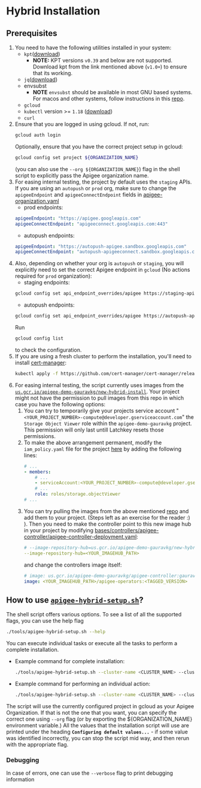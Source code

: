 # Hybrid Installation

## Prerequisites
1. You need to have the following utilities installed in your system:
    * `kpt`([download](https://kpt.dev/installation/))
        * **NOTE:** KPT versions `v0.39` and below are not supported. Download kpt from the link mentioned above (`v1.0+`) to ensure that its working.
    * `jq`([download](https://stedolan.github.io/jq/download/))
    * envsubst
        * **NOTE** `envsubst` should be available in most GNU based systems. For macos and other systems, follow  instructions in this [repo](https://github.com/a8m/envsubst).
    * `gcloud`
    * `kubectl` version >= `1.18` ([download](https://kubernetes.io/docs/tasks/tools/#kubectl))
    * `curl`
2. Ensure that you are logged in using gcloud. If not, run:
    ```bash
    gcloud auth login
    ```
    Optionally, ensure that you have the correct project setup in gcloud:
    ```bash
    gcloud config set project ${ORGANIZATION_NAME}
    ```
    (you can also use the `--org ${ORGANIZATION_NAME}`) flag in the shell script to explicitly pass the Apigee organization name.
3. For easing internal testing, the project by default uses the `staging` APIs. If you are using an `autopush` or `prod` org, make sure to change the `apigeeEndpoint` and `apigeeConnectEndpoint` fields in [apigee-organization.yaml](overlays/instances/instance1/organization/apigee-organization.yaml)
    * prod endpoints:
    ```yaml
    apigeeEndpoint: "https://apigee.googleapis.com"
    apigeeConnectEndpoint: "apigeeconnect.googleapis.com:443" 
    ```
    * autopush endpoints:
    ```yaml
    apigeeEndpoint: "https://autopush-apigee.sandbox.googleapis.com"
    apigeeConnectEndpoint: "autopush-apigeeconnect.sandbox.googleapis.com:443" 
    ```
4. Also, depending on whether your org is `autopush` or `staging`, you will explicitly need to set the correct Apigee endpoint in `gcloud` (No actions required for `prod` organization):
    * staging endpoints:
    ```bash
    gcloud config set api_endpoint_overrides/apigee https://staging-apigee.sandbox.googleapis.com/
    ```
    * autopush endpoints:
    ```bash
    gcloud config set api_endpoint_overrides/apigee https://autopush-apigee.sandbox.googleapis.com/
    ```
    Run
    ```bash
    gcloud config list
    ```
    to check the configuration.
6. If you are using a fresh cluster to perform the installation, you'll need to install [cert-manager](https://cert-manager.io/docs/reference/api-docs/):
    ```bash
    kubectl apply -f https://github.com/cert-manager/cert-manager/releases/download/v1.7.1/cert-manager.yaml
    ```
7. For easing internal testing, the script currently uses images from the [`us.gcr.io/apigee-demo-gauravkg/new-hybrid-install`](https://us.gcr.io/apigee-demo-gauravkg/new-hybrid-install). Your project might not have the permission to pull images from this repo in which case you have the following options:
    1. You can try to temporarily give your projects service account "`<YOUR_PROJECT_NUMBER>-compute@developer.gserviceaccount.com`" the `Storage Object Viewer` role within the `apigee-demo-gauravkg` project. This permission will only last untill Latchkey resets those permissions.
    2. To make the above arrangement permanent, modify the `iam_policy.yaml` file for the project [here](http://google3/configs/cloud/gong/org_hierarchy/google.com/teams/apigee-teams/shared/hybrid/project.apigee-demo-gauravkg/iam_policy.yaml) by adding the following lines:
        ```yaml
        # ...
        - members:
            # ...
            - serviceAccount:<YOUR_PROJECT_NUMBER>-compute@developer.gserviceaccount.com
            # ...
            role: roles/storage.objectViewer
        # ...
        ```
    3. You can try pulling the images from the above mentioned [repo](https://us.gcr.io/apigee-demo-gauravkg/new-hybrid-install) and add them to your project. (Steps left as an exercise for the reader :) ). Then you need to make the controller point to this new image hub in your project by modifying [bases/controllers/apigee-controller/apigee-controller-deployment.yaml](bases/controllers/apigee-controller/apigee-controller-deployment.yaml):
        ```yaml
        # --image-repository-hub=us.gcr.io/apigee-demo-gauravkg/new-hybrid-install
        --image-repository-hub=<YOUR_IMAGEHUB_PATH>
        ```
        and change the controllers image itself:
        ```yaml
        # image: us.gcr.io/apigee-demo-gauravkg/apigee-controller:gauravkg
        image: <YOUR_IMAGEHUB_PATH>/apigee-operators:<TAGGED_VERSION>
        ```


## How to use [`apigee-hybrid-setup.sh`](tools/apigee-hybrid-setup.sh)?
The shell script offers various options. To see a list of all the supported
flags, you can use the help flag
```bash
./tools/apigee-hybrid-setup.sh --help
```

You can execute individual tasks or execute all the tasks to perform a complete
installation.

* Example command for complete installation:
    ```bash
    ./tools/apigee-hybrid-setup.sh --cluster-name <CLUSTER_NAME> --cluster-region <CLUSTER_REGION> --setup-all
    ```
* Example command for performing an individual action:
    ```bash
    ./tools/apigee-hybrid-setup.sh --cluster-name <CLUSTER_NAME> --cluster-region <CLUSTER_REGION> --apply-configuration
    ```

The script will use the currently configured project in gcloud as your Apigee
Organization. If that is not the one that you want, you can specify the correct
one using `--org` flag (or by exporting the ${ORGANIZATION_NAME} environment
variable.) All the values that the installation script will use are printed
under the heading **`Configuring default values...`** - if some value was
identified incorrectly, you can stop the script mid way, and then rerun with the
appropriate flag.

### Debugging
In case of errors, one can use the `--verbose` flag to print debugging
information